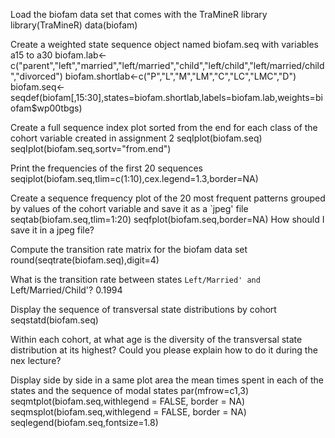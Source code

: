 Load the biofam data set that comes with the TraMineR library
library(TraMineR)
data(biofam)

Create a weighted state sequence object named biofam.seq with variables a15 to a30
biofam.lab<-c("parent","left","married","left/married","child","left/child","left/married/child","divorced")
biofam.shortlab<-c("P","L","M","LM","C","LC","LMC","D")
biofam.seq<-seqdef(biofam[,15:30],states=biofam.shortlab,labels=biofam.lab,weights=biofam$wp00tbgs)

Create a full sequence index plot sorted from the end for each class of the cohort variable created in assignment 2
seqIplot(biofam.seq)
seqIplot(biofam.seq,sortv="from.end")

Print the frequencies of the first 20 sequences
seqiplot(biofam.seq,tlim=c(1:10),cex.legend=1.3,border=NA)

Create a sequence frequency plot of the 20 most frequent patterns grouped by values of the cohort variable and save it as a `jpeg' file
seqtab(biofam.seq,tlim=1:20)
seqfplot(biofam.seq,border=NA)
How should I save it in a jpeg file?

Compute the transition rate matrix for the biofam data set
round(seqtrate(biofam.seq),digit=4)

What is the transition rate between states `Left/Married' and `Left/Married/Child'?
0.1994

Display the sequence of transversal state distributions by cohort
seqstatd(biofam.seq)

Within each cohort, at what age is the diversity of the transversal state distribution at its highest?
Could you please explain how to do it during the nex lecture?

Display side by side in a same plot area the mean times spent in each of the states and the sequence of modal states
par(mfrow=c1,3)
seqmtplot(biofam.seq,withlegend = FALSE, border = NA)
seqmsplot(biofam.seq,withlegend = FALSE, border = NA)
seqlegend(biofam.seq,fontsize=1.8)